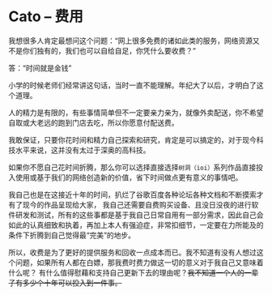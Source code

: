 # Cato – 费用
我想很多人肯定最想问这个问题：“网上很多免费的诸如此类的服务，网络资源又不是你们独有的，我们也可以自给自足，你凭什么要收费？”

答：“时间就是金钱”

小学的时候老师们经常讲这句话，当时一直不能理解。年纪大了以后，才明白了这个道理。

人的精力是有限的，有些事情简单但不一定要亲力亲为，就像外卖配送，你不希望自取或大老远的跑到门店去吃，所以你愿意付配送费。

我敢保证，只要你花时间和精力自己探索和研究，肯定是可以搞定的，对于现今科技水平来说，这并没有太过于深奥的高科技。

如果你不愿自己花时间折腾，那么你可以选择直接选择`树洞（ioi）`系列作品直接投入使用或基于我们的网络创造新的价值，省下时间做点更有意义的事情吧。

我自己也是在这接近十年的时间，扒烂了谷歌百度各种论坛各种文档和不断摸索才有了现今的作品呈现给大家， 我自己还需要自费购买设备、且没日没夜的进行软件研发和测试，所有的这些事都是基于我自己日常自用有一部分需求，因此自己会如此的认真细致和执着，再加上本人有强迫症，非常扣细节，一定要在力所能及的条件下折腾到自己觉得最“完美”的地步。

所以，收费是为了更好的提供服务和回收一点成本而已。我不知道有没有人想过这个问题，如果所有人都在白嫖，那我费时费力做这一切的意义对于我自己又意味着什么呢？ 有什么值得慰藉和支持自己更新下去的理由呢？~~我不知道一个人的一辈子有多少个十年可以投入到一件事。~~
